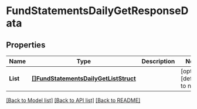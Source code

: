 # FundStatementsDailyGetResponseData

## Properties
Name | Type | Description | Notes
------------ | ------------- | ------------- | -------------
**List** | [**[]FundStatementsDailyGetListStruct**](FundStatementsDailyGetListStruct.md) |  | [optional] [default to null]

[[Back to Model list]](../README.md#documentation-for-models) [[Back to API list]](../README.md#documentation-for-api-endpoints) [[Back to README]](../README.md)


